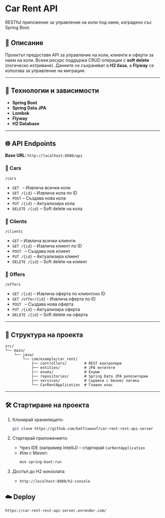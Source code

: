 # Car Rent API

RESTful приложение за управление на коли под наем, изградено със Spring Boot.

## 🧾 Описание

Проектът предоставя API за управление на коли, клиенти и оферти за наем на коли. Всеки ресурс поддържа CRUD операции с **soft delete** (логическо изтриване). Данните се съхраняват в **H2 база**, а **Flyway** се използва за управление на миграции.

---

## 🚀 Технологии и зависимости

- **Spring Boot**
- **Spring Data JPA**
- **Lombok**
- **Flyway**
- **H2 Database**

---

## 🌐 API Endpoints

**Base URL:** `http://localhost:8080/api`

### 📁 Cars

`/cars`

- `GET ` – Извлича всички коли  
- `GET /{id}` – Извлича кола по ID  
- `POST` – Създава нова кола  
- `PUT /{id}` – Актуализира кола  
- `DELETE /{id}` – Soft delete на кола  

### 👤 Clients

`/clients`

- `GET` – Извлича всички клиенти  
- `GET /{id}` – Извлича клиент по ID  
- `POST ` – Създава нов клиент  
- `PUT /{id}` – Актуализира клиент  
- `DELETE /{id}` – Soft delete на клиент  

### 🎁 Offers

`/offers`

- `GET /{id}` – Извлича оферта по клиентско ID
- `GET /offer/{id}` - Извлича оферта по ID  
- `POST ` – Създава нова оферта  
- `PUT /{id}` – Актуализира оферта  
- `DELETE /{id}` – Soft delete на оферта  

---

## 📂 Структура на проекта

```
src/
└── main/
    └── java/
        └── com/example/car_rent/
            ├── controllers/        # REST контролери
            ├── entities/           # JPA ентитети
            ├── enums/              # Енуми
            ├── repositories/       # Spring Data JPA репозитории
            ├── services/           # Сървиси с бизнес логика
            └── CarRentApplication  # Главен клас
```

---

## 🛠️ Стартиране на проекта

1. Клонирай хранилището:
    ```bash
    git clone https://github.com/batfiowoof/car-rent-rest-api-server
    ```

2. Стартирай приложението:
    - Чрез IDE (например IntelliJ) – стартирай `CarRentApplication`
    - Или с Maven:
      ```bash
      mvn spring-boot:run
      ```

3. Достъп до H2 конзолата:
    - `http://localhost:8080/h2-console`
  

## ☁️ Deploy

`https://car-rent-rest-api-server.onrender.com/`
